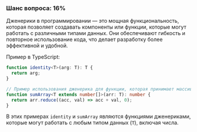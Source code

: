 ### Шанс вопроса: 16%

Дженерики в программировании — это мощная функциональность, которая позволяет создавать компоненты или функции, которые могут работать с различными типами данных. Они обеспечивают гибкость и повторное использование кода, что делает разработку более эффективной и удобной.

Пример в TypeScript:
```typescript
function identity<T>(arg: T): T {
  return arg;
}

// Пример использования дженерика для функции, которая принимает массив чисел и возвращает их сумму
function sumArray<T extends number[]>(arr: T): number {
  return arr.reduce((acc, val) => acc + val, 0);
}
```

В этих примерах `identity` и `sumArray` являются функциями дженериками, которые могут работать с любым типом данных (`T`), включая числа.